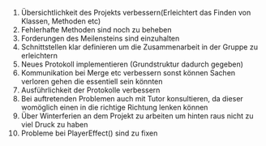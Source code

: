  1. Übersichtlichkeit des Projekts verbessern(Erleichtert das Finden von Klassen, Methoden etc)
 2. Fehlerhafte Methoden sind noch zu beheben
 3. Forderungen des Meilensteins sind einzuhalten
 4. Schnittstellen klar definieren um die Zusammenarbeit in der Gruppe zu erleichtern
 5. Neues Protokoll implementieren (Grundstruktur dadurch gegeben)
 6. Kommunikation bei Merge etc verbessern sonst können Sachen verloren gehen die essentiell sein könnten
 7. Ausführlichkeit der Protokolle verbessern
 8. Bei auftretenden Problemen auch mit Tutor konsultieren, da dieser womöglich einen in die richtige Richtung lenken können
 9. Über Winterferien an dem Projekt zu arbeiten um hinten raus nicht zu viel Druck zu haben
10. Probleme bei PlayerEffect() sind zu fixen